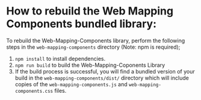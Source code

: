 # How to rebuild the Web Mapping Components bundled library:

To rebuild the Web-Mapping-Components library, perform the following steps in the `web-mapping-components` directory (Note: npm is required);
1. `npm install` to install dependencies.
2. `npm run build` to build the Web-Mapping-Coponents Library
3. If the build process is successful, you will find a bundled version of your build in the `web-mapping-components/dist/` directory which will include copies of the `web-mapping-components.js` and `web-mapping-components.css` files.
